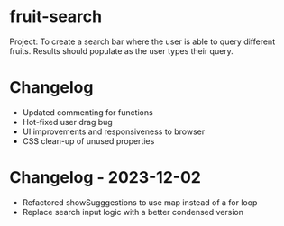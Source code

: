 # fruit-search
Project: To create a search bar where the user is able to query different fruits. Results should populate as the user types their query.

# Changelog
- Updated commenting for functions
- Hot-fixed user drag bug
- UI improvements and responsiveness to browser
- CSS clean-up of unused properties

# Changelog - 2023-12-02
- Refactored showSugggestions to use map instead of a for loop
- Replace search input logic with a better condensed version